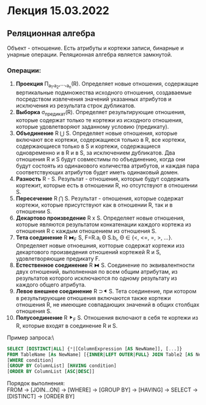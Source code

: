 # Лекция 15.03.2022
## Реляционная алгебра
Объект - отношение. Есть атрибуты и кортежи записи, бинарные и унарные операции. Реляционная алгебра является замкнутой. 
### Операции:
1. __Проекция__ Π<sub>a<sub>1</sub></sub>,<sub>a<sub>2</sub></sub>,...,<sub>a<sub>n</sub></sub>(R). Определяет новые отношения, содержащие вертикальные подмножества исходного отношения, создаваемые посредством извлечения значений указанных атрибутов и исключения из результата строк дубликатов.
2. __Выборка__ σ<sub>предикат</sub>(R). Определяет результирующие отношения, которые содержат только те кортежи из исходного отношения, которые удовлетворяют заданному условию (предикату).
3. __Объединение__ R ⋃ S. Определяет новые отношения, которые включают все кортежи, содержащиеся только в R, все кортежи, содержающиеся только в S и кортежи, содержащиеся одновременно и в R и в S, за исключением дубликатов. Два отношения R и S будут совместимы по объединению, когда они будут состоять из одинакового количества атрибутов, и каждая пара соответствующих атрибутов будет иметь одинаковый домен.
4. __Разность__ R - S. Результат - отношения, которые будут содержать кортежит, которые есть в отношении R, но отсутствуют в отношении S.
5. __Пересечение__ R ⋂ S. Результат - отношения, которые содержат кортежи, которые присутствуют как в отношении R, так и в отношении S.
6. __Декартово произведение__ R x S. Определяет новые отношения, которые являются результатом конкатенации каждого кортежа из отношения R с каждым отношением из отношения S.
7. __Тета соединение__ R ⧓<sub>F</sub> S, F=R.a<sub>i</sub> Θ S.b<sub>i</sub>, Θ ∈ {<, <=, =, >, ...}. Определяет новые отноешния, котторые содержат кортежи изз декартового произведения отношений кортежей R и S, удовлетворяющие предикату F.
8. __Естественное соединение__ R ⧓ S. Соединение по эквивалентности двух отношений, выполненная по всем общим атрибутам, из результатов которого исключаются по одному результату из каждого общего атрибута.
9. __Левое внешнее соединение__ R ⊃⯇ S. Тета соединение, при котором в результирующие отношения включаются также кортежи отношения R, не имеющие совпадающих значений в общих столбцах отношения S.
10. __Полусоединение__ R ⯈<sub>F</sub> S. Отношения включают в себя те кортежи из R, которые входят в соединение R и S.

Пример запроса:\
```sql
SELECT [DISTINCT|ALL] {*|[ColumnExpression [AS NewName]], [...]}
FROM TableName [As NewName] [{INNER|LEFT OUTER|FULL} JOIN Table2 [AS NewName] ON condition]
[WHERE condition]
[GROUP BY ColumnList] [HAVING condition]
[ORDER BY ColumnList [ASC|DESC]]                                                                                       
```
Порядок выполнения:\
FROM -> [JOIN...ON] -> [WHERE] -> [GROUP BY] -> [HAVING] -> SELECT -> [DISTINCT] -> [ORDER BY]
